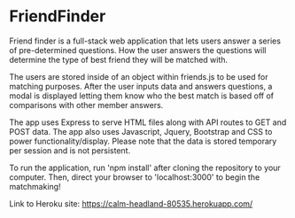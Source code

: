 # FriendFinder

Friend finder is a full-stack web application that lets users answer a series of pre-determined questions.  How the user answers the questions will determine the type of best friend they will be matched with.  

The users are stored inside of an object within friends.js to be used for matching purposes.  After the user inputs data and answers questions, a modal is displayed letting them know who the best match is based off of comparisons with other member answers.

The app uses Express to serve HTML files along with API routes to GET and POST data.  The app also uses Javascript, Jquery, Bootstrap and CSS to power functionality/display.  Please note that the data is stored temporary per session and is not persistent. 

To run the application, run 'npm install' after cloning the repository to your computer.  Then, direct your browser to 'localhost:3000' to begin the matchmaking!

Link to Heroku site:  https://calm-headland-80535.herokuapp.com/